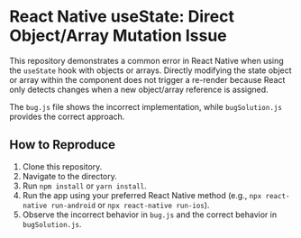 # React Native useState: Direct Object/Array Mutation Issue

This repository demonstrates a common error in React Native when using the `useState` hook with objects or arrays.  Directly modifying the state object or array within the component does not trigger a re-render because React only detects changes when a new object/array reference is assigned.

The `bug.js` file shows the incorrect implementation, while `bugSolution.js` provides the correct approach.

## How to Reproduce

1. Clone this repository.
2. Navigate to the directory.
3. Run `npm install` or `yarn install`.
4. Run the app using your preferred React Native method (e.g., `npx react-native run-android` or `npx react-native run-ios`).
5. Observe the incorrect behavior in `bug.js` and the correct behavior in `bugSolution.js`.